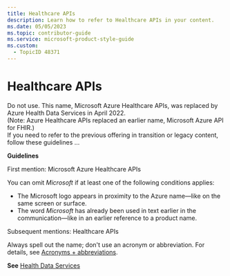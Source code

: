 ```yaml
---
title: Healthcare APIs
description: Learn how to refer to Healthcare APIs in your content.
ms.date: 05/05/2023
ms.topic: contributor-guide
ms.service: microsoft-product-style-guide
ms.custom:
  - TopicID 48371
---
```



# Healthcare APIs

Do not use. This name, Microsoft Azure Healthcare APIs, was replaced by Azure Health Data Services in April 2022.  
(Note: Azure Healthcare APIs replaced an earlier name, Microsoft Azure API for FHIR.)  
If you need to refer to the previous offering in transition or legacy content, follow these guidelines ...

**Guidelines**

First mention: Microsoft Azure Healthcare APIs

You can omit *Microsoft* if at least one of the following conditions applies:

- The Microsoft logo appears in proximity to the Azure name—like on the same screen or surface.
- The word *Microsoft* has already been used in text earlier in the communication—like in an earlier reference to a product name.

Subsequent mentions: Healthcare APIs

Always spell out the name; don't use an acronym or abbreviation. For details, see [Acronyms + abbreviations](~\acronyms-and-abbreviations.md).

**See** [Health Data Services](~\a_z_names_terms\h\health-data-services.md)

  
 